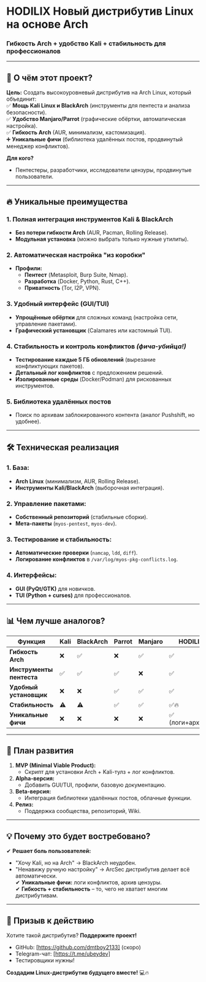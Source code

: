 # **HODILIX Новый дистрибутив Linux на основе Arch**  
### **Гибкость Arch + удобство Kali + стабильность для профессионалов**  

---

## **📌 О чём этот проект?**  
**Цель:** Создать высокоуровневый дистрибутив на Arch Linux, который объединит:  
✅ **Мощь Kali Linux и BlackArch** (инструменты для пентеста и анализа безопасности).  
✅ **Удобство Manjaro/Parrot** (графические обёртки, автоматическая настройка).  
✅ **Гибкость Arch** (AUR, минимализм, кастомизация).  
➕ **Уникальные фичи** (библиотека удалённых постов, продвинутый менеджер конфликтов).  

**Для кого?**  
- Пентестеры, разработчики, исследователи цензуры, продвинутые пользователи.  

---

## **🔥 Уникальные преимущества**  

### **1. Полная интеграция инструментов Kali & BlackArch**  
- **Без потери гибкости Arch** (AUR, Pacman, Rolling Release).  
- **Модульная установка** (можно выбрать только нужные утилиты).  

### **2. Автоматическая настройка "из коробки"**  
- **Профили:**  
  - **Пентест** (Metasploit, Burp Suite, Nmap).  
  - **Разработка** (Docker, Python, Rust, C++).  
  - **Приватность** (Tor, I2P, VPN).  

### **3. Удобный интерфейс (GUI/TUI)**  
- **Упрощённые обёртки** для сложных команд (настройка сети, управление пакетами).  
- **Графический установщик** (Calamares или кастомный TUI).  

### **4. Стабильность и контроль конфликтов** *(фича-убийца!)*  
- **Тестирование каждые 5 ГБ обновлений** (вырезание конфликтующих пакетов).  
- **Детальный лог конфликтов** с предложением решений.  
- **Изолированные среды** (Docker/Podman) для рискованных инструментов.  

### **5. Библиотека удалённых постов**  
- Поиск по архивам заблокированного контента (аналог Pushshift, но удобнее).  

---

## **🛠 Техническая реализация**  

### **1. База:**  
- **Arch Linux** (минимализм, AUR, Rolling Release).  
- **Инструменты Kali/BlackArch** (выборочная интеграция).  

### **2. Управление пакетами:**  
- **Собственный репозиторий** (стабильные сборки).  
- **Мета-пакеты** (`myos-pentest`, `myos-dev`).  

### **3. Тестирование и стабильность:**  
- **Автоматические проверки** (`namcap`, `ldd`, `diff`).  
- **Логирование конфликтов** в `/var/log/myos-pkg-conflicts.log`.  

### **4. Интерфейсы:**  
- **GUI (PyQt/GTK)** для новичков.  
- **TUI (Python + curses)** для профессионалов.  

---

## **📊 Чем лучше аналогов?**  

| **Функция**               | **Kali** | **BlackArch** | **Parrot** | **Manjaro** | **HODILIX** |  
|---------------------------|----------|---------------|------------|-------------|---------------|  
| **Гибкость Arch**         | ❌        | ✅             | ❌          | ✅           | ✅             |  
| **Инструменты пентеста**  | ✅        | ✅             | ✅          | ❌           | ✅             |  
| **Удобный установщик**    | ❌        | ❌             | ✅          | ✅           | ✅             |  
| **Стабильность**          | ⚠️        | ⚠️             | ✅          | ✅           | ✅🔥           |  
| **Уникальные фичи**       | ❌        | ❌             | ❌          | ❌           | ✅ (логи+архивы)|  

---

## **🚀 План развития**  

1. **MVP (Minimal Viable Product):**  
   - Скрипт для установки Arch + Kali-тулз + лог конфликтов.  
2. **Alpha-версия:**  
   - Добавить GUI/TUI, профили, базовую документацию.  
3. **Beta-версия:**  
   - Интеграция библиотеки удалённых постов, облачные функции.  
4. **Релиз:**  
   - Поддержка сообщества, репозиторий, Wiki.  

---

## **💡 Почему это будет востребовано?**  
✔ **Решает боль пользователей:**  
   - "Хочу Kali, но на Arch" → BlackArch неудобен.  
   - "Ненавижу ручную настройку" → ArcSec дистрибутив делает всё автоматически.  
✔ **Уникальные фичи:** логи конфликтов, архив цензуры.  
✔ **Гибкость + стабильность** – то, чего не хватает многим дистрибутивам.  

---

## **📢 Призыв к действию**  
Хотите такой дистрибутив? **Поддержите проект!**  
- GitHub: [https://github.com/dmtboy2133] (скоро)  
- Telegram-чат: [https://t.me/ubeydev]  
- Тестировщики нужны!  

**Создадим Linux-дистрибутив будущего вместе!** 💻🔥  

